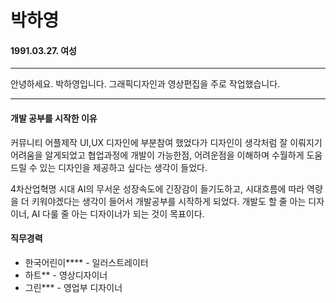 # 박하영
#### 1991.03.27. 여성
---
  
안녕하세요. 박하영입니다. 
그래픽디자인과 영상편집을 주로 작업했습니다.

---
#### 개발 공부를 시작한 이유
커뮤니티 어플제작 UI,UX 디자인에 부분참여 했었다가 디자인이 생각처럼 잘 이뤄지기 어려움을 알게되었고
협업과정에 개발이 가능한점, 어려운점을 이해하며 수월하게 도움드릴 수 있는 디자인을 제공하고 싶다는 생각이 들었다.


4차산업혁명 시대 AI의 무서운 성장속도에 긴장감이 들기도하고, 시대흐름에 따라 역량을 더 키워야겠다는 생각이 들어서 개발공부를 시작하게 되었다.
개발도 할 줄 아는 디자이너, AI 다룰 줄 아는 디자이너가 되는 것이 목표이다.

#### 직무경력
+ 한국어린이**** - 일러스트레이터
+ 하트** - 영상디자이너
+ 그린*** - 영업부 디자이너

